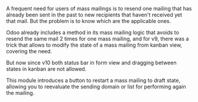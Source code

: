 A frequent need for users of mass mailings is to resend one mailing that
has already been sent in the past to new recipients that haven't
received yet that mail. But the problem is to know which are the
applicable ones.

Odoo already includes a method in its mass mailing logic that avoids to
resend the same mail 2 times for one mass mailing, and for v9, there was
a trick that allows to modify the state of a mass mailing from kanban
view, covering the need.

But now since v10 both status bar in form view and dragging between
states in kanban are not allowed.

This module introduces a button to restart a mass mailing to draft
state, allowing you to reevaluate the sending domain or list for
performing again the mailing.
